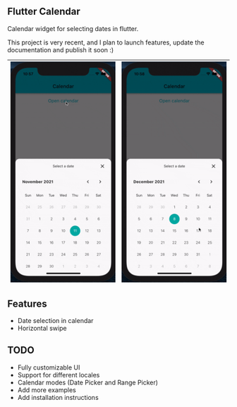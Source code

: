 <!-- 
This README describes the package. If you publish this package to pub.dev,
this README's contents appear on the landing page for your package.

For information about how to write a good package README, see the guide for
[writing package pages](https://dart.dev/guides/libraries/writing-package-pages). 

For general information about developing packages, see the Dart guide for
[creating packages](https://dart.dev/guides/libraries/create-library-packages)
and the Flutter guide for
[developing packages and plugins](https://flutter.dev/developing-packages). 
-->

## Flutter Calendar

Calendar widget for selecting dates in flutter.

This project is very recent, and I plan to launch features, update the documentation and publish it soon :)

| ![Image](https://raw.githubusercontent.com/MarceloDJunior/flutter_calendar/main/assets/flutter_calendar1.gif) | ![Image](https://raw.githubusercontent.com/MarceloDJunior/flutter_calendar/main/assets/flutter_calendar2.gif) |
| :------------: | :------------: |

## Features

* Date selection in calendar
* Horizontal swipe

## TODO

* Fully customizable UI
* Support for different locales
* Calendar modes (Date Picker and Range Picker)
* Add more examples
* Add installation instructions

